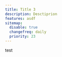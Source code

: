 ```yaml
---
title: Title 3
description: Desctiprion
features: asdf
sitemap:
  disable: true
  changefreq: daily
  priority: 23
---
```

test
